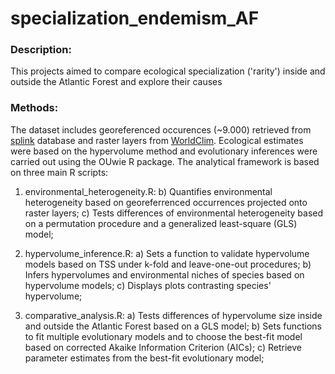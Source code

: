 # specialization_endemism_AF

### Description:
This projects aimed to compare ecological specialization ('rarity') inside and outside the Atlantic Forest and explore their causes

### Methods:
The dataset includes georeferenced occurences (~9.000) retrieved from [splink](http://www.splink.org.br) database and raster layers from [WorldClim](https://www.worldclim.org/). Ecological estimates were based on the hypervolume method and evolutionary inferences were carried out using the OUwie R package.
The analytical framework is based on three main R scripts:

1) environmental_heterogeneity.R: 
b) Quantifies environmental heterogeneity based on georeferrenced occurrences projected onto raster layers;
c) Tests differences of environmental heterogeneity based on a permutation procedure and a generalized least-square (GLS) model;

2) hypervolume_inference.R:
a) Sets a function to validate hypervolume models based on TSS under k-fold and leave-one-out procedures;
b) Infers hypervolumes and environmental niches of species based on hypervolume models;
c) Displays plots contrasting species' hypervolume;

3) comparative_analysis.R:
a) Tests differences of hypervolume size inside and outside the Atlantic Forest based on a GLS model;
b) Sets functions to fit multiple evolutionary models and to choose the best-fit model based on corrected Akaike Information Criterion (AICs);
c) Retrieve parameter estimates from the best-fit evolutionary model;
